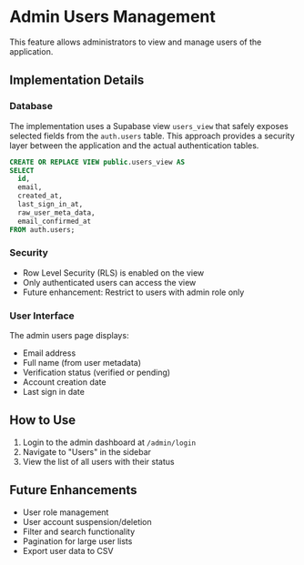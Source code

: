 # Admin Users Management

This feature allows administrators to view and manage users of the application.

## Implementation Details

### Database

The implementation uses a Supabase view `users_view` that safely exposes selected fields from the `auth.users` table. This approach provides a security layer between the application and the actual authentication tables.

```sql
CREATE OR REPLACE VIEW public.users_view AS
SELECT 
  id,
  email,
  created_at,
  last_sign_in_at,
  raw_user_meta_data,
  email_confirmed_at
FROM auth.users;
```

### Security

- Row Level Security (RLS) is enabled on the view
- Only authenticated users can access the view
- Future enhancement: Restrict to users with admin role only

### User Interface

The admin users page displays:
- Email address
- Full name (from user metadata)
- Verification status (verified or pending)
- Account creation date
- Last sign in date

## How to Use

1. Login to the admin dashboard at `/admin/login`
2. Navigate to "Users" in the sidebar
3. View the list of all users with their status

## Future Enhancements

- User role management
- User account suspension/deletion
- Filter and search functionality
- Pagination for large user lists
- Export user data to CSV 